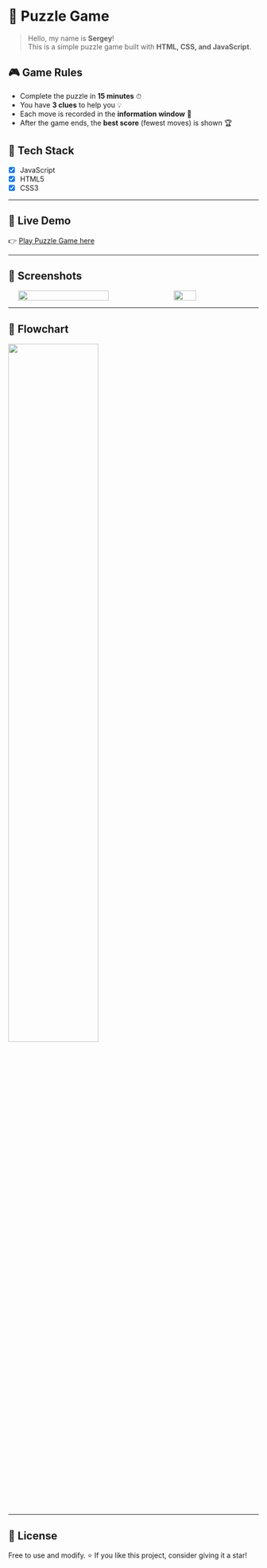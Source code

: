  # 🧩 Puzzle Game
>Hello, my name is **Sergey**!  
This is a simple puzzle game built with **HTML, CSS, and JavaScript**.  

## 🎮 Game Rules
- Complete the puzzle in **15 minutes** ⏱  
- You have **3 clues** to help you 💡  
- Each move is recorded in the **information window** 🔢  
- After the game ends, the **best score** (fewest moves) is shown 🏆  

## 🔨 Tech Stack
- [X] JavaScript  
- [X] HTML5  
- [X] CSS3  

---

## 🚀 Live Demo
👉 [Play Puzzle Game here](https://rss-777.github.io/Puzzle-game/)  

---

## 📸 Screenshots
<div style="display:flex; align-items: start; justify-content:center; gap: 10px;">
  <img src="./images/image-game.png" width="60%">
  <img src="./images/image-mobil.jpg" width="30%">
 </div>

---

## 🔗 Flowchart
<img src="./images/drow-model.jpg" width="60%">

---

## 📜 License
Free to use and modify. ⭐ If you like this project, consider giving it a star!
